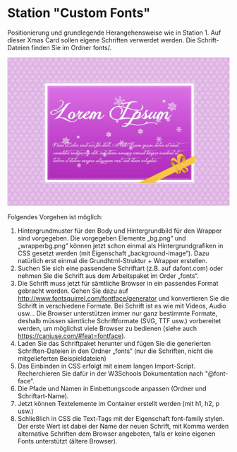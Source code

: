 # Station "Custom Fonts"

Positionierung und grundlegende Herangehensweise wie in Station 1.
Auf dieser Xmas Card sollen eigene Schriften verwerdet werden. Die Schrift-Dateien finden Sie im Ordner fonts/.


![Designvorlage](designvorlage.png)

Folgendes Vorgehen ist möglich:

1. Hintergrundmuster für den Body und Hintergrundbild für den Wrapper sind vorgegeben. Die vorgegeben Elemente „bg.png“ und „wrapperbg.png“ können jetzt schon einmal als Hintergrundgrafiken in CSS gesetzt werden (mit Eigenschaft „background-image“). Dazu natürlich erst einmal die Grundhtml-Struktur + Wrapper erstellen.
2. Suchen Sie sich eine passendene Schriftart (z.B. auf dafont.com) oder nehmen Sie die Schrift aus dem Arbeitspaket im Order „fonts“.
3. Die Schrift muss jetzt für sämtliche Browser in ein passendes Format gebracht werden. Gehen Sie dazu auf http://www.fontsquirrel.com/fontface/generator und konvertieren Sie die Schrift in verschiedene Formate. Bei Schrift ist es wie mit Videos, Audio usw... Die Browser unterstützen immer nur ganz bestimmte Formate, deshalb müssen sämtliche Schriftformate (SVG, TTF usw.) vorbereitet werden, um möglichst viele Browser zu bedienen (siehe auch https://caniuse.com/#feat=fontface).
4. Laden Sie das Schriftpaket herunter und fügen Sie die generierten Schriften-Dateien in den Ordner „fonts“ (nur die Schriften, nicht die mitgelieferten Beispieldateien)
5. Das Einbinden in CSS erfolgt mit einem langen Import-Script. Recherchieren Sie dafür in der W3Schools Dokumentation nach "@font-face“.
6. Die Pfade und Namen in Einbettungscode anpassen (Ordner und Schriftart-Name).
7. Jetzt können Textelemente im Container erstellt werden (mit h1, h2, p usw.)
8. Schließlich in CSS die Text-Tags mit der Eigenschaft font-family stylen. Der erste Wert ist dabei der Name der neuen Schrift, mit Komma werden alternative Schriften dem Browser angeboten, falls er keine eigenen Fonts unterstützt (ältere Browser).